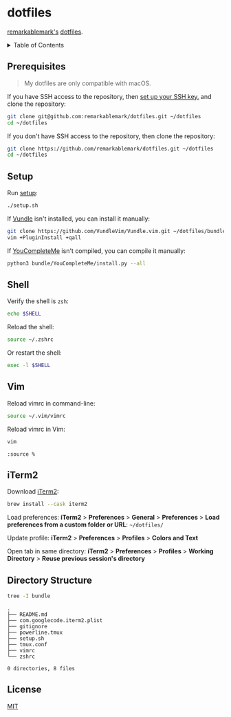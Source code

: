 # dotfiles

[remarkablemark's](https://b.remarkabl.org/github) [dotfiles](https://dotfiles.github.io/).

<details>
<summary>Table of Contents</summary>

- [Prerequisites](#prerequisites)
- [Setup](#setup)
- [Shell](#shell)
- [Vim](#vim)
- [iTerm2](#iterm2)
- [Directory Structure](#directory-structure)
- [License](#license)

</details>

## Prerequisites

> My dotfiles are only compatible with macOS.

If you have SSH access to the repository, then [set up your SSH key.](https://remarkablemark.org/blog/2020/04/13/avoid-ssh-passphrase/) and clone the repository:

```sh
git clone git@github.com:remarkablemark/dotfiles.git ~/dotfiles
cd ~/dotfiles
```

If you don't have SSH access to the repository, then clone the repository:

```sh
git clone https://github.com/remarkablemark/dotfiles.git ~/dotfiles
cd ~/dotfiles
```

## Setup

Run [setup](https://github.com/remarkablemark/dotfiles/blob/master/setup.sh):

```sh
./setup.sh
```

If [Vundle](https://github.com/VundleVim/Vundle.vim) isn't installed, you can install it manually:

```sh
git clone https://github.com/VundleVim/Vundle.vim.git ~/dotfiles/bundle/Vundle.vim
vim +PluginInstall +qall
```

If [YouCompleteMe](https://github.com/ycm-core/YouCompleteMe) isn't compiled, you can compile it manually:

```sh
python3 bundle/YouCompleteMe/install.py --all
```

## Shell

Verify the shell is `zsh`:

```sh
echo $SHELL
```

Reload the shell:

```sh
source ~/.zshrc
```

Or restart the shell:

```sh
exec -l $SHELL
```

## Vim

Reload vimrc in command-line:

```sh
source ~/.vim/vimrc
```

Reload vimrc in Vim:

```sh
vim
```

```vim
:source %
```

## iTerm2

Download [iTerm2](https://iterm2.com/):

```sh
brew install --cask iterm2
```

Load preferences: **iTerm2** > **Preferences** > **General** > **Preferences** > **Load preferences from a custom folder or URL**: `~/dotfiles/`

Update profile: **iTerm2** > **Preferences** > **Profiles** > **Colors and Text**

Open tab in same directory: **iTerm2** > **Preferences** > **Profiles** > **Working Directory** > **Reuse previous session's directory**

## Directory Structure

```sh
tree -I bundle
```

```
.
├── README.md
├── com.googlecode.iterm2.plist
├── gitignore
├── powerline.tmux
├── setup.sh
├── tmux.conf
├── vimrc
└── zshrc

0 directories, 8 files
```

## License

[MIT](LICENSE)
